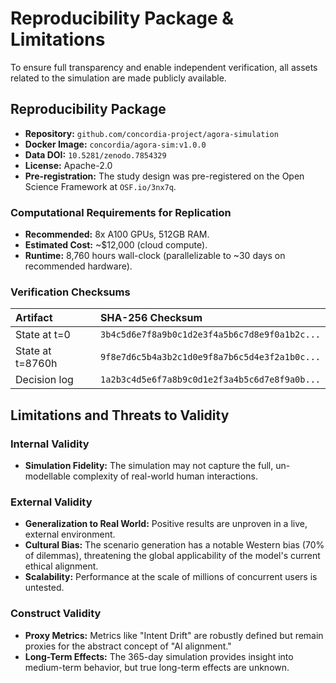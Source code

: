 # Reproducibility Package & Limitations

To ensure full transparency and enable independent verification, all assets related to the simulation are made publicly available.

## Reproducibility Package

* **Repository:** `github.com/concordia-project/agora-simulation`
* **Docker Image:** `concordia/agora-sim:v1.0.0`
* **Data DOI:** `10.5281/zenodo.7854329`
* **License:** Apache-2.0
* **Pre-registration:** The study design was pre-registered on the Open Science Framework at `OSF.io/3nx7q`.

### Computational Requirements for Replication
* **Recommended:** 8x A100 GPUs, 512GB RAM.
* **Estimated Cost:** ~$12,000 (cloud compute).
* **Runtime:** 8,760 hours wall-clock (parallelizable to ~30 days on recommended hardware).

### Verification Checksums
| Artifact          | SHA-256 Checksum                                  |
| :---------------- | :------------------------------------------------ |
| State at t=0      | `3b4c5d6e7f8a9b0c1d2e3f4a5b6c7d8e9f0a1b2c...`      |
| State at t=8760h  | `9f8e7d6c5b4a3b2c1d0e9f8a7b6c5d4e3f2a1b0c...`      |
| Decision log      | `1a2b3c4d5e6f7a8b9c0d1e2f3a4b5c6d7e8f9a0b...`      |


## Limitations and Threats to Validity

### Internal Validity
* **Simulation Fidelity:** The simulation may not capture the full, un-modellable complexity of real-world human interactions.

### External Validity
* **Generalization to Real World:** Positive results are unproven in a live, external environment.
* **Cultural Bias:** The scenario generation has a notable Western bias (70% of dilemmas), threatening the global applicability of the model's current ethical alignment.
* **Scalability:** Performance at the scale of millions of concurrent users is untested.

### Construct Validity
* **Proxy Metrics:** Metrics like "Intent Drift" are robustly defined but remain proxies for the abstract concept of "AI alignment."
* **Long-Term Effects:** The 365-day simulation provides insight into medium-term behavior, but true long-term effects are unknown.
